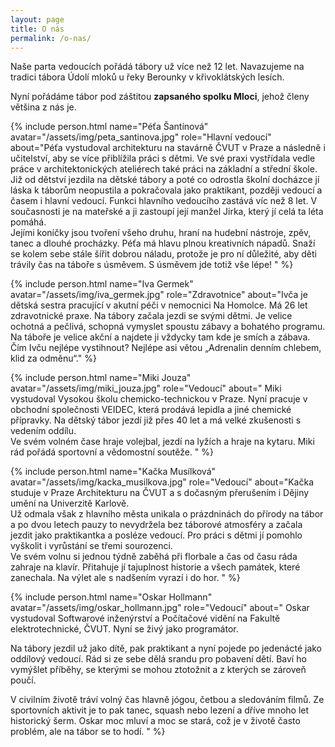 ```yaml
---
layout: page
title: O nás
permalink: /o-nas/
---
```


Naše parta vedoucích pořádá tábory už více než 12 let. Navazujeme na tradici
tábora Údolí mloků u řeky Berounky v křivoklátských lesích.

Nyní pořádáme tábor pod záštitou **zapsaného spolku Mloci**, jehož členy většina z nás je.

{% include person.html
  name="Péťa Šantínová"
  avatar="/assets/img/peta_santinova.jpg"
  role="Hlavní vedoucí"
  about="Péťa vystudoval architekturu na stavárně ČVUT v Praze a následně i učitelství, aby se více přiblížila práci s dětmi. Ve své praxi vystřídala vedle práce v architektonických ateliérech také práci na základní a střední škole.
<br>
Již od dětství jezdila na dětské tábory a poté co odrostla školní docházce jí láska k táborům neopustila a pokračovala jako praktikant, později vedoucí a časem i hlavní vedoucí. Funkci hlavního vedoucího zastává víc než 8 let. V současnosti je na mateřské a ji zastoupí její manžel Jirka, který jí celá ta léta pomáhá.
<br>
Jejími koníčky jsou tvoření všeho druhu, hraní na hudební nástroje, zpěv, tanec a dlouhé procházky. Péťa má hlavu plnou kreativních nápadů. Snaží se kolem sebe stále šířit dobrou náladu, protože je pro ní důležité, aby děti trávily čas na táboře s úsměvem. S úsměvem jde totiž vše lépe! " %}

{% include person.html
  name="Iva Germek"
  avatar="/assets/img/iva_germek.jpg"
  role="Zdravotnice"
  about="Ivča je dětská sestra pracující v akutní péči v nemocnici Na Homolce. Má 26 let zdravotnické praxe. Na tábory začala jezdi se svými dětmi. Je velice ochotná a pečlivá, schopná vymyslet spoustu zábavy a bohatého programu. Na táboře je velice akční a najdete ji vždycky tam kde je smích a zábava.
Čím Ivču nejlépe vystihnout? Nejlépe asi větou „Adrenalin denním chlebem, klid za odměnu“." %}

{% include person.html
  name="Miki Jouza"
  avatar="/assets/img/miki_jouza.jpg"
  role="Vedoucí"
  about=" Miki vystudoval Vysokou školu chemicko-technickou v Praze. Nyní pracuje v obchodní společnosti VEIDEC, která prodává lepidla a jiné chemické přípravky.  Na dětský tábor jezdí již přes 40 let a má velké zkušenosti s vedením oddílu.
<br>Ve svém volném čase hraje volejbal, jezdí na lyžích a hraje na kytaru. Miki rád pořádá sportovní a vědomostní soutěže. " %}

{% include person.html
  name="Kačka Musílková"
  avatar="/assets/img/kacka_musilkova.jpg"
  role="Vedoucí"
  about="Kačka studuje v Praze Architekturu na ČVUT a s dočasným přerušením i Dějiny umění na Univerzitě Karlově.
<br>
Už odmala však z hlavního města unikala o prázdninách do přírody na tábor a po dvou letech pauzy to nevydržela bez táborové atmosféry a začala jezdit jako praktikantka a posléze vedoucí. Pro práci s dětmi jí pomohlo vyškolit i vyrůstání se třemi sourozenci.
<br>
Ve svém volnu si jednou týdně zaběhá při florbale a čas od času ráda zahraje na klavír. Přitahuje jí tajuplnost historie a všech památek, které zanechala. Na výlet ale s nadšením vyrazí i do hor. " %}

{% include person.html
  name="Oskar Hollmann"
  avatar="/assets/img/oskar_hollmann.jpg"
  role="Vedoucí"
  about=" Oskar vystudoval Softwarové inženýrství a Počítačové vidění na Fakultě elektrotechnické, ČVUT. Nyní se živý jako programátor.

Na tábory jezdil už jako dítě, pak praktikant a nyní pojede po jedenácté jako oddílový vedoucí. Rád si ze sebe dělá srandu pro pobavení dětí. Baví ho vymýšlet příběhy, se kterými se mohou ztotožnit a z kterých se zároveň poučí.

V civilním životě tráví volný čas hlavně jógou, četbou a sledováním filmů. Ze sportovních aktivit je to pak tanec, squash nebo lezení a dříve mnoho let historický šerm. Oskar moc mluví a moc se stará, což je v životě často problém, ale na tábor se to hodí. " %}
